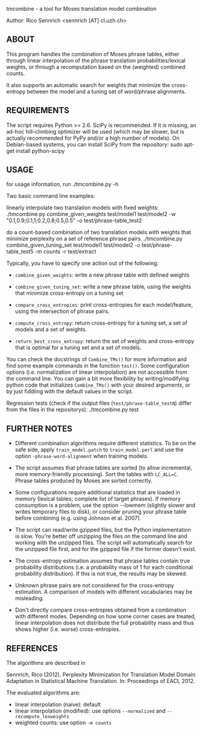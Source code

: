 tmcombine - a tool for Moses translation model combination

Author: Rico Sennrich <sennrich [AT] cl.uzh.ch>

ABOUT
-----

This program handles the combination of Moses phrase tables, either through
linear interpolation of the phrase translation probabilities/lexical weights,
or through a recomputation based on the (weighted) combined counts.

It also supports an automatic search for weights that minimize the cross-entropy
between the model and a tuning set of word/phrase alignments.


REQUIREMENTS
------------

The script requires Python >= 2.6.
SciPy is recommended. If it is missing, an ad-hoc hill-climbing optimizer will be used (which may be slower, but is actually recommended for PyPy and/or a high number of models).
On Debian-based systems, you can install SciPy from the repository:
    sudo apt-get install python-scipy


USAGE
-----

for usage information, run
    ./tmcombine.py -h

Two basic command line examples:

linearly interpolate two translation models with fixed weights:
    ./tmcombine.py combine_given_weights test/model1 test/model2 -w "0.1,0.9;0.1,1;0.2,0.8;0.5,0.5" -o test/phrase-table_test2

do a count-based combination of two translation models with weights that minimize perplexity on a set of reference phrase pairs.
    ./tmcombine.py combine_given_tuning_set test/model1 test/model2 -o test/phrase-table_test5 -m counts -r test/extract

Typically, you have to specify one action out of the following:

 - `combine_given_weights`: write a new phrase table with defined weights

 - `combine_given_tuning_set`: write a new phrase table, using the weights that minimize cross-entropy on a tuning set

 - `compare_cross_entropies`: print cross-entropies for each model/feature, using the intersection of phrase pairs.

 - `compute_cross_entropy`: return cross-entropy for a tuning set, a set of models and a set of weights.

 - `return_best_cross_entropy`: return the set of weights and cross-entropy that is optimal for a tuning set and a set of models.

You can check the docstrings of `Combine_TMs()` for more information and find some example commands in the function `test()`.
Some configuration options (i.e. normalization of linear interpolation) are not accessible from the command line.
You can gain a bit more flexibility by writing/modifying python code that initializes `Combine_TMs()` with your desired arguments, or by just fiddling with the default values in the script.

Regression tests (check if the output files (`test/phrase-table_testN`) differ from the files in the repositorys):
    ./tmcombine.py test

FURTHER NOTES
-------------

 - Different combination algorithms require different statistics. To be on the safe side, apply `train_model.patch` to `train_model.perl` and use the option `-phrase-word-alignment` when training models.

 - The script assumes that phrase tables are sorted (to allow incremental, more memory-friendly processing). Sort the tables with `LC_ALL=C`. Phrase tables produced by Moses are sorted correctly.

 - Some configurations require additional statistics that are loaded in memory (lexical tables; complete list of target phrases). 
   If memory consumption is a problem, use the option --lowmem (slightly slower and writes temporary files to disk), or consider pruning your phrase table before combining (e.g. using Johnson et al. 2007).

 - The script can read/write gzipped files, but the Python implementation is slow. You're better off unzipping the files on the command line and working with the unzipped files. The script will automatically search for the unzipped file first, and for the gzipped file if the former doesn't exist.

 - The cross-entropy estimation assumes that phrase tables contain true probability distributions (i.e. a probability mass of 1 for each conditional probability distribution). If this is not true, the results may be skewed.

 - Unknown phrase pairs are not considered for the cross-entropy estimation. A comparison of models with different vocabularies may be misleading.

 - Don't directly compare cross-entropies obtained from a combination with different modes. Depending on how some corner cases are treated, linear interpolation does not distribute the full probability mass and thus shows higher (i.e. worse) cross-entropies.


REFERENCES
----------

The algorithms are described in

Sennrich, Rico (2012). Perplexity Minimization for Translation Model Domain Adaptation in Statistical Machine Translation. In: Proceedings of EACL 2012.

The evaluated algorithms are:

 - linear interpolation (naive): default
 - linear interpolation (modified): use options `--normalized` and `--recompute_lexweights`
 - weighted counts: use option `-m counts`
